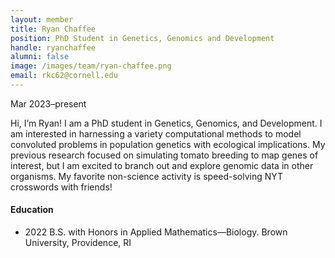 ```yaml
---
layout: member
title: Ryan Chaffee
position: PhD Student in Genetics, Genomics and Development
handle: ryanchaffee
alumni: false
image: /images/team/ryan-chaffee.png
email: rkc62@cornell.edu
---
```

Mar 2023–present

Hi, I’m Ryan! I am a PhD student in Genetics, Genomics, and Development. I am interested in harnessing a variety computational methods to model convoluted problems in population genetics with ecological implications. My previous research focused on simulating tomato breeding to map genes of interest, but I am excited to branch out and explore genomic data in other organisms. My favorite non-science activity is speed-solving NYT crosswords with friends!

#### Education 
* 2022 B.S. with Honors in Applied Mathematics—Biology. Brown University, Providence, RI
